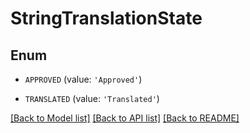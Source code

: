 # StringTranslationState


## Enum

* `APPROVED` (value: `'Approved'`)

* `TRANSLATED` (value: `'Translated'`)

[[Back to Model list]](../README.md#documentation-for-models) [[Back to API list]](../README.md#documentation-for-api-endpoints) [[Back to README]](../README.md)


